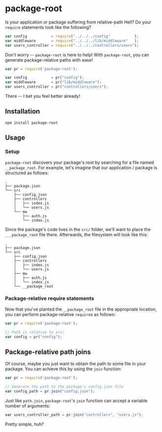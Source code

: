 # package-root #

Is your application or package suffering from relative-path Hell?  Do your ```require``` statements look like the following?

```javascript
var config           = require("../../../config"           );
var middleware       = require("../../../lib/middleware"   );
var users_controller = require("../../../controllers/users");
```

Don't worry -- ```package-root``` is here to help!  With ```package-root```, you can generate package-relative paths with ease!

```javascript
var pr = require('package-root');

var config           = pr("config");
var middleware       = pr("lib/middleware");
var users_controller = pr("controllers/users");
```

There -- I bet you feel better already!


## Installation ##

```shell
npm install package-root
```


## Usage ##

### Setup ###

```package-root``` discovers your package's root by searching for a file named ```__package_root```.  For example, let's imagine that our application / package is structured as follows:

```
.
├── package.json
└── src
    ├── config.json
    ├── controllers
    │   ├── index.js
    │   └── users.js
    └── mw
        ├── auth.js
        └── index.js
```

Since the package's code lives in the ```src/``` folder, we'll want to place the ```___package_root``` file there.  Afterwards, the filesystem will look like this:

```
.
├── package.json
└── src
    ├── config.json
    ├── controllers
    │   ├── index.js
    │   └── users.js
    ├── mw
    │   ├── auth.js
    │   └── index.js
    └── __package_root
```

### Package-relative require statements ###

Now that you've planted the ```__package_root``` file in the appropriate location, you can perform package-relative ```require```s as follows:

```javascript
var pr = require('package-root');

// Path is relative to src/
var config = pr("config");
```

## Package-relative path joins ##

Of course, maybe you just want to obtain the path to some file in your package.  You can achieve this by using the ```join``` function:

```javascript
var pr = require('package-root');

// Generate the path to the package's config.json file
var config_path = pr.join("config.json");
```

Just like ```path.join```, ```package-root```'s ```join``` function can accept a variable number of arguments:

```javascript
var users_controller_path = pr.join("controllers", "users.js");
```

Pretty simple, huh?